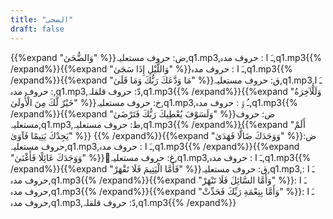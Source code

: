 ```yaml
---
title: "الضحى"
draft: false
---
```

 {{%expand "وَالضُّحَىٰ" %}}ض: حروف مستعلیہ,q1.mp3,ـَ ا :  حروف مدہ,q1.mp3{{% /expand%}}{{%expand "وَاللَّيْلِ إِذَا سَجَىٰ" %}}ـَ ا :  حروف مدہ,q1.mp3{{% /expand%}}{{%expand "مَا وَدَّعَكَ رَبُّكَ وَمَا قَلَىٰ" %}}ق: حروف مستعلیہ,q1.mp3,ـَ ا :  حروف مدہ,q1.mp3,دّ: حروف قلقلہ,q1.mp3{{% /expand%}}{{%expand "وَلَلْآخِرَةُ خَيْرٌ لَّكَ مِنَ الْأُولَىٰ" %}}خ: حروف مستعلیہ,q1.mp3,ـُ و٘ :  حروف مدہ,q1.mp3{{% /expand%}}{{%expand "وَلَسَوْفَ يُعْطِيكَ رَبُّكَ فَتَرْضَىٰ" %}}ض: حروف مستعلیہ,q1.mp3,ط: حروف مستعلیہ,q1.mp3{{% /expand%}}{{%expand "أَلَمْ يَجِدْكَ يَتِيمًا فَآوَىٰ" %}} {{% /expand%}}{{%expand "وَوَجَدَكَ ضَالًّا فَهَدَىٰ" %}}ض: حروف مستعلیہ,q1.mp3,ـَ ا :  حروف مدہ,q1.mp3{{% /expand%}}{{%expand "وَوَجَدَكَ عَائِلًا فَأَغْنَىٰ" %}}ُغ: حروف مستعلیہ,q1.mp3,ـَ ا :  حروف مدہ,q1.mp3{{% /expand%}}{{%expand "فَأَمَّا الْيَتِيمَ فَلَا تَقْهَرْ" %}}ق: حروف مستعلیہ,q1.mp3,ـَ ا :  حروف مدہ,q1.mp3{{% /expand%}}{{%expand "وَأَمَّا السَّائِلَ فَلَا تَنْهَرْ" %}}ـَ ا :  حروف مدہ,q1.mp3{{% /expand%}}{{%expand "وَأَمَّا بِنِعْمَةِ رَبِّكَ فَحَدِّثْ" %}}ـَ ا :  حروف مدہ,q1.mp3,دّ: حروف قلقلہ,q1.mp3{{% /expand%}}